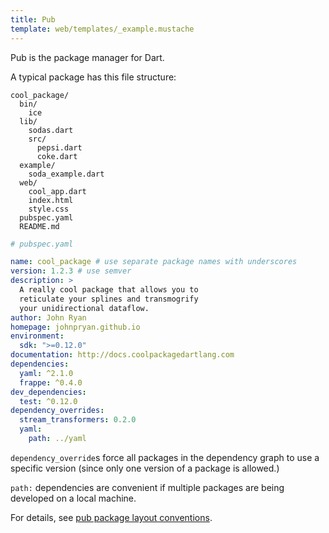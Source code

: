 ```yaml
---
title: Pub
template: web/templates/_example.mustache
---
```


Pub is the package manager for Dart.

A typical package has this file structure:

```
cool_package/
  bin/
    ice
  lib/
    sodas.dart
    src/
      pepsi.dart
      coke.dart
  example/
    soda_example.dart
  web/
    cool_app.dart
    index.html
    style.css
  pubspec.yaml
  README.md
```

```yaml
# pubspec.yaml

name: cool_package # use separate package names with underscores
version: 1.2.3 # use semver
description: >
  A really cool package that allows you to
  reticulate your splines and transmogrify
  your unidirectional dataflow.
author: John Ryan
homepage: johnpryan.github.io
environment:
  sdk: ">=0.12.0"
documentation: http://docs.coolpackagedartlang.com
dependencies:
  yaml: ^2.1.0
  frappe: ^0.4.0
dev_dependencies:
  test: ^0.12.0
dependency_overrides:
  stream_transformers: 0.2.0
  yaml:
    path: ../yaml
```

`dependency_override`s force all packages
in the dependency graph to use a specific version
(since only one version of a package is allowed.)

`path:` dependencies are convenient if multiple packages 
are being developed on a local machine.

For details, see [pub package layout conventions](https://www.dartlang.org/tools/pub/package-layout.html).
